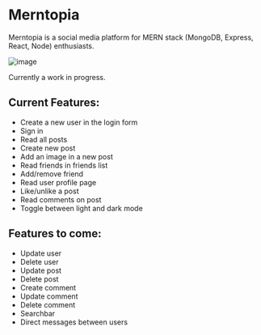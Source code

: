 # Merntopia

Merntopia is a social media platform for MERN stack (MongoDB, Express, React, Node) enthusiasts.

![image](https://user-images.githubusercontent.com/97556168/220455723-3af89390-3b74-460e-ad10-e54d31fd8c5c.png)

Currently a work in progress.

## Current Features:
  - Create a new user in the login form
  - Sign in
  - Read all posts
  - Create new post
  - Add an image in a new post
  - Read friends in friends list
  - Add/remove friend
  - Read user profile page
  - Like/unlike a post
  - Read comments on post
  - Toggle between light and dark mode
  
## Features to come:
  - Update user
  - Delete user
  - Update post
  - Delete post
  - Create comment
  - Update comment
  - Delete comment
  - Searchbar
  - Direct messages between users
